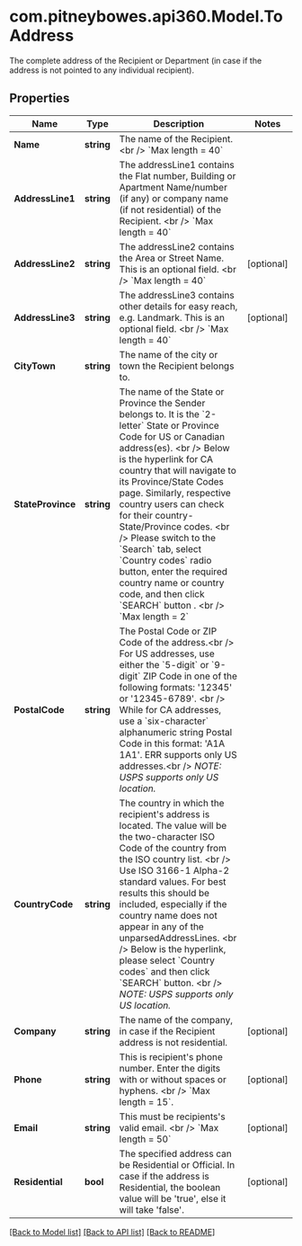 # com.pitneybowes.api360.Model.ToAddress
The complete address of the Recipient or Department (in case if the address is not pointed to any individual recipient).

## Properties

Name | Type | Description | Notes
------------ | ------------- | ------------- | -------------
**Name** | **string** | The name of the Recipient. &lt;br /&gt; &#x60;Max length &#x3D; 40&#x60; | 
**AddressLine1** | **string** | The addressLine1 contains the Flat number, Building or Apartment Name/number (if any) or company name (if not residential) of the Recipient. &lt;br /&gt; &#x60;Max length &#x3D; 40&#x60; | 
**AddressLine2** | **string** | The addressLine2 contains the Area or Street Name. This is an optional field. &lt;br /&gt; &#x60;Max length &#x3D; 40&#x60; | [optional] 
**AddressLine3** | **string** | The addressLine3 contains other details for easy reach, e.g. Landmark. This is an optional field. &lt;br /&gt; &#x60;Max length &#x3D; 40&#x60; | [optional] 
**CityTown** | **string** | The name of the city or town the Recipient belongs to. | 
**StateProvince** | **string** | The name of the State or Province the Sender belongs to. It is the &#x60;2-letter&#x60; State or Province Code for US or Canadian address(es). &lt;br /&gt; Below is the hyperlink for CA country that will navigate to its Province/State Codes page. Similarly, respective country users can check for their country- State/Province codes. &lt;br /&gt; Please switch to the &#x60;Search&#x60; tab, select &#x60;Country codes&#x60; radio button, enter the required country name or country code, and then click &#x60;SEARCH&#x60; button . &lt;br /&gt; &#x60;Max length &#x3D; 2&#x60; | 
**PostalCode** | **string** | The Postal Code or ZIP Code of the address.&lt;br /&gt; For US addresses, use either the &#x60;5-digit&#x60; or &#x60;9-digit&#x60; ZIP Code in one of the following formats: &#39;12345&#39; or &#39;12345-6789&#39;. &lt;br /&gt; While for CA addresses, use a &#x60;six-character&#x60; alphanumeric string Postal Code in this format: &#39;A1A 1A1&#39;. ERR supports only US addresses.&lt;br /&gt; *NOTE: USPS supports only US location.* | 
**CountryCode** | **string** | The country in which the recipient&#39;s address is located. The value will be the two-character ISO Code of the country from the ISO country list. &lt;br /&gt; Use ISO 3166-1 Alpha-2 standard values. For best results this should be included, especially if the country name does not appear in any of the unparsedAddressLines. &lt;br /&gt; Below is the hyperlink, please select &#x60;Country codes&#x60; and then click &#x60;SEARCH&#x60; button.  &lt;br /&gt; *NOTE: USPS supports only US location.* | 
**Company** | **string** | The name of the company, in case if the Recipient address is not residential. | [optional] 
**Phone** | **string** | This is recipient&#39;s phone number. Enter the digits with or without spaces or hyphens. &lt;br /&gt; &#x60;Max length &#x3D; 15&#x60;. | [optional] 
**Email** | **string** | This must be recipients&#39;s valid email. &lt;br /&gt; &#x60;Max length &#x3D; 50&#x60;  | [optional] 
**Residential** | **bool** | The specified address can be Residential or Official. In case if the address is Residential, the boolean value will be &#39;true&#39;, else it will take &#39;false&#39;. | [optional] 

[[Back to Model list]](../README.md#documentation-for-models) [[Back to API list]](../README.md#documentation-for-api-endpoints) [[Back to README]](../README.md)

